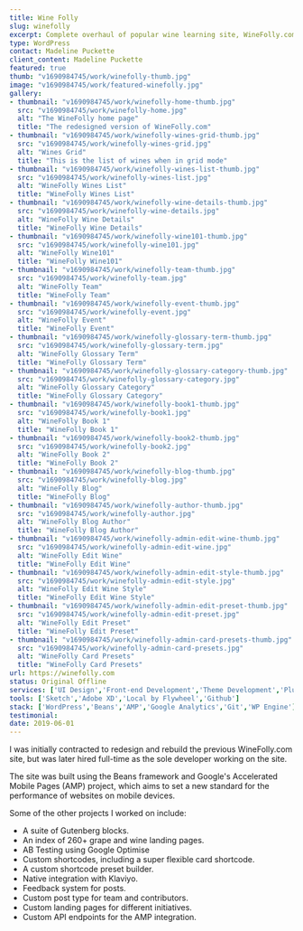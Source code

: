 ```yaml
---
title: Wine Folly
slug: winefolly
excerpt: Complete overhaul of popular wine learning site, WineFolly.com.
type: WordPress
contact: Madeline Puckette
client_content: Madeline Puckette
featured: true
thumb: "v1690984745/work/winefolly-thumb.jpg"
image: "v1690984745/work/featured-winefolly.jpg"
gallery:
- thumbnail: "v1690984745/work/winefolly-home-thumb.jpg"
  src: "v1690984745/work/winefolly-home.jpg"
  alt: "The WineFolly home page"
  title: "The redesigned version of WineFolly.com"
- thumbnail: "v1690984745/work/winefolly-wines-grid-thumb.jpg"
  src: "v1690984745/work/winefolly-wines-grid.jpg"
  alt: "Wines Grid"
  title: "This is the list of wines when in grid mode"
- thumbnail: "v1690984745/work/winefolly-wines-list-thumb.jpg"
  src: "v1690984745/work/winefolly-wines-list.jpg"
  alt: "WineFolly Wines List"
  title: "WineFolly Wines List"
- thumbnail: "v1690984745/work/winefolly-wine-details-thumb.jpg"
  src: "v1690984745/work/winefolly-wine-details.jpg"
  alt: "WineFolly Wine Details"
  title: "WineFolly Wine Details"
- thumbnail: "v1690984745/work/winefolly-wine101-thumb.jpg"
  src: "v1690984745/work/winefolly-wine101.jpg"
  alt: "WineFolly Wine101"
  title: "WineFolly Wine101"
- thumbnail: "v1690984745/work/winefolly-team-thumb.jpg"
  src: "v1690984745/work/winefolly-team.jpg"
  alt: "WineFolly Team"
  title: "WineFolly Team"
- thumbnail: "v1690984745/work/winefolly-event-thumb.jpg"
  src: "v1690984745/work/winefolly-event.jpg"
  alt: "WineFolly Event"
  title: "WineFolly Event"
- thumbnail: "v1690984745/work/winefolly-glossary-term-thumb.jpg"
  src: "v1690984745/work/winefolly-glossary-term.jpg"
  alt: "WineFolly Glossary Term"
  title: "WineFolly Glossary Term"
- thumbnail: "v1690984745/work/winefolly-glossary-category-thumb.jpg"
  src: "v1690984745/work/winefolly-glossary-category.jpg"
  alt: "WineFolly Glossary Category"
  title: "WineFolly Glossary Category"
- thumbnail: "v1690984745/work/winefolly-book1-thumb.jpg"
  src: "v1690984745/work/winefolly-book1.jpg"
  alt: "WineFolly Book 1"
  title: "WineFolly Book 1"
- thumbnail: "v1690984745/work/winefolly-book2-thumb.jpg"
  src: "v1690984745/work/winefolly-book2.jpg"
  alt: "WineFolly Book 2"
  title: "WineFolly Book 2"
- thumbnail: "v1690984745/work/winefolly-blog-thumb.jpg"
  src: "v1690984745/work/winefolly-blog.jpg"
  alt: "WineFolly Blog"
  title: "WineFolly Blog"
- thumbnail: "v1690984745/work/winefolly-author-thumb.jpg"
  src: "v1690984745/work/winefolly-author.jpg"
  alt: "WineFolly Blog Author"
  title: "WineFolly Blog Author"
- thumbnail: "v1690984745/work/winefolly-admin-edit-wine-thumb.jpg"
  src: "v1690984745/work/winefolly-admin-edit-wine.jpg"
  alt: "WineFolly Edit Wine"
  title: "WineFolly Edit Wine"
- thumbnail: "v1690984745/work/winefolly-admin-edit-style-thumb.jpg"
  src: "v1690984745/work/winefolly-admin-edit-style.jpg"
  alt: "WineFolly Edit Wine Style"
  title: "WineFolly Edit Wine Style"
- thumbnail: "v1690984745/work/winefolly-admin-edit-preset-thumb.jpg"
  src: "v1690984745/work/winefolly-admin-edit-preset.jpg"
  alt: "WineFolly Edit Preset"
  title: "WineFolly Edit Preset"
- thumbnail: "v1690984745/work/winefolly-admin-card-presets-thumb.jpg"
  src: "v1690984745/work/winefolly-admin-card-presets.jpg"
  alt: "WineFolly Card Presets"
  title: "WineFolly Card Presets"
url: https://winefolly.com
status: Original Offline
services: ['UI Design','Front-end Development','Theme Development','Plugin Development', 'Gutenberg Development', 'Performance Optimisation']
tools: ['Sketch','Adobe XD','Local by Flywheel','Github']
stack: ['WordPress','Beans','AMP','Google Analytics','Git','WP Engine']
testimonial: 
date: 2019-06-01
---
```

I was initially contracted to redesign and rebuild the previous WineFolly.com site, but was later hired full-time as the sole developer working on the site.

The site was built using the Beans framework and Google's Accelerated Mobile Pages (AMP) project, which aims to set a new standard for the performance of websites on mobile devices. 

Some of the other projects I worked on include:

- A suite of Gutenberg blocks.
- An index of 260+ grape and wine landing pages.
- AB Testing using Google Optimise
- Custom shortcodes, including a super flexible card shortcode.
- A custom shortcode preset builder.
- Native integration with Klaviyo.
- Feedback system for posts.
- Custom post type for team and contributors.
- Custom landing pages for different initiatives.
- Custom API endpoints for the AMP integration.